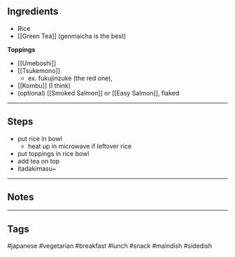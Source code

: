 ## Ingredients
- Rice
- [[Green Tea]] (genmaicha is the best)

**Toppings**
- [[Umeboshi]]
- [[Tsukemono]]
	- ex. fukujinzuke (the red one), 
- [[Kombu]] (I think)
- (optional) [[Smoked Salmon]] or [[Easy Salmon]], flaked

---
## Steps
- put rice in bowl
	- heat up in microwave if leftover rice
- put toppings in rice bowl
- add tea on top
- itadakimasu~

---
## Notes

---
## Tags
#japanese 
#vegetarian 
#breakfast #lunch #snack 
#maindish #sidedish 